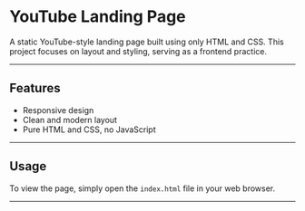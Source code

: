# YouTube Landing Page

A static YouTube-style landing page built using only HTML and CSS. This project focuses on layout and styling, serving as a frontend practice.

---

## Features

- Responsive design  
- Clean and modern layout  
- Pure HTML and CSS, no JavaScript  

---

## Usage

To view the page, simply open the `index.html` file in your web browser.

---

